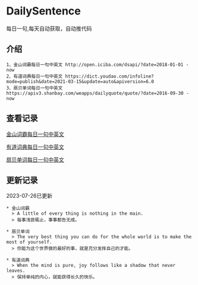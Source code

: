 # DailySentence

每日一句,每天自动获取，自动推代码

## 介绍

```
1、金山词霸每日一句中英文 http://open.iciba.com/dsapi/?date=2018-01-01 - now
2、有道词典每日一句中英文 https://dict.youdao.com/infoline?mode=publish&date=2021-03-15&update=auto&apiversion=6.0
3、扇贝单词每日一句中英文 https://apiv3.shanbay.com/weapps/dailyquote/quote/?date=2016-09-30 - now
```

## 查看记录

[金山词霸每日一句中英文](./data/iciba/)

[有道词典每日一句中英文](./data/youdao/)

[扇贝单词每日一句中英文](./data/shanbay/)

## 更新记录
2023-07-26已更新 
```
* 金山词霸
  > A little of every thing is nothing in the main.
  > 每事浅尝辄止，事事都告无成。

* 扇贝单词
  > The very best thing you can do for the whole world is to make the most of yourself.
  > 你能为这个世界做的最好的事，就是充分发挥自己的才能。

* 有道词典
  > When the mind is pure, joy follows like a shadow that never leaves.
  > 保持单纯的内心，就能获得长久的快乐。

```
